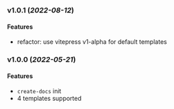 ### v1.0.1 (_2022-08-12_)

#### Features

- refactor: use vitepress v1-alpha for default templates

### v1.0.0 (_2022-05-21_)

#### Features

- `create-docs` init
- 4 templates supported
